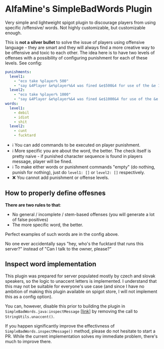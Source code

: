 # AlfaMine's SimpleBadWords Plugin

Very simple and lightweight spigot plugin to discourage players from using specific /offensive/ words. Not highly customizable, but customizable enough.

This is **not a silver bullet** to solve the issue of players using offensive language - they are smart and they will always find a more creative way to be offensive and toxic to each other. The idea here is to have two levels of offenses with a possibility of configuring punishment for each of these levels. See config: 

```yml
punishments:
  level1:
    - "eco take %player% 500"
    - "say &4Player &e%player%&4 was fined &e$500&4 for use of the &e 1st level&4 offense."
  level2:
    - "eco take %player% 1000"
    - "say &4Player &e%player%&4 was fined &e$1000&4 for use of the &e 1st level&4 offense."
words:
  level1:
    - debil
    - idiot
    - shit
  level2:
    - cunt
    - fucktard
```

- :information_source: You can add commands to be executed on player punishment.
- :information_source: More specific you are about the word, the better. The check itself is pretty naive - if punished character sequence is found in players message, player will be fined.
- :information_source: To make either words or punishment commands "empty" (do nothing, punish for nothing), just do `level1: []` or `level2: []` respectively.
- :x: You cannot add punishment or offense levels.

## How to properly define offesnes

**There are two rules to that**:

- No general / incomplete / stem-based offenses (you will generate a lot of false positives)
- The more specific word, the better.

Perfect examples of such words are in the config above. 

No one ever accidentally says "hey, who's the fucktard that runs this server?" instead of "Can I talk to the owner, please?"

## Inspect word implementation

This plugin was prepared for server populated mostly by czech and slovak speakers, so the logic to unaccent letters is implemented. I understand that this may not be suitable for everyone's use case (and since I have no ambition of making this plugin available on spigot store, I will not implement this as a config option).

You can, however, disable this prior to building the plugin in `SimpleBadWords.java:inspectMessage` \[[link](https://github.com/dusekdan/SimpleBadWords-Spigot/blob/master/src/main/java/com/danieldusek/simplebadwords/SimpleBadWords.java#L86)\] by removing the call to `StringUtils.unaccent()`.

If you happen significantly improve the effectivness of `SimpleBadWords.inspectMessage()` method, please do not hesitate to start a PR. While the current implementation solves my immediate problem, there's much to improve there.  